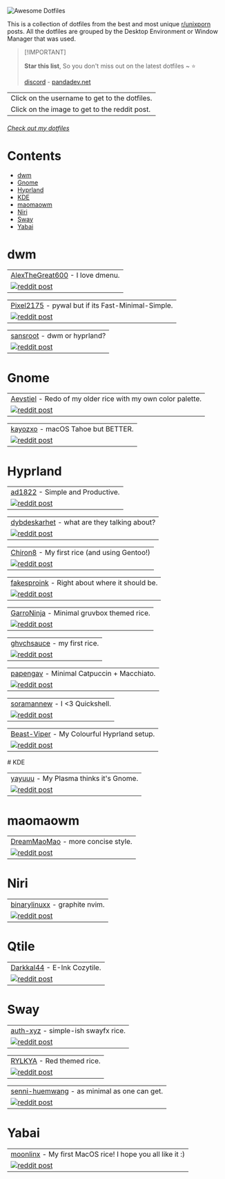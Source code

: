 ![Awesome Dotfiles](https://github.com/user-attachments/assets/a65d939e-8b2f-41a0-aebd-330573736b1a)

This is a collection of dotfiles from the best and most unique [r/unixporn](https://www.reddit.com/r/unixporn/) posts. All the dotfiles are grouped by the Desktop Environment or Window Manager that was used.

> \[!IMPORTANT]
>
> **Star this list**, So you don't miss out on the latest dotfiles \~ ⭐️
>
> [discord](https://discord.gg/invite/Y7SbYphVw9) - [pandadev.net](https://pandadev.net)

<table>
  <tbody>
    <tr>
      <td>Click on the username to get to the dotfiles.</td>
    </tr>
    <tr>
      <td>Click on the image to get to the reddit post.</td>
    </tr>
  </tbody>
</table>

###### [Check out my dotfiles](https://github.com/0PandaDEV/dotfiles)

# Contents

- [dwm](#dwm)
- [Gnome](#gnome)
- [Hyprland](#hyprland)
- [KDE](#kde)
- [maomaowm](#maomaowm)
- [Niri](#niri)
- [Sway](#sway)
- [Yabai](#yabai)

# dwm

<table>
  <tr>
    <td>
      <a href="https://github.com/AlexTheGreat600/personal-dotfiles">AlexTheGreat600</a> - I love dmenu.
    </td>
  </tr>
  <tr>
    <td>
      <a href="https://www.reddit.com/r/unixporn/comments/1l4hm8r/dwm_i_love_dmenu/">
        <img src="https://github.com/user-attachments/assets/b6ecb8f7-5d9c-4ce8-947d-18f14340d228" alt="reddit post"/>
      </a>
    </td>
  </tr>
</table>

<table>
  <tr>
    <td>
      <a href="https://github.com/pixel2175/dots">Pixel2175</a> - pywal but if its Fast-Minimal-Simple.
    </td>
  </tr>
  <tr>
    <td>
      <a href="https://www.reddit.com/r/unixporn/comments/1l8hmzh/walrs_pywal_but_if_its_fastminimalsimple_with_dwm/">
        <img src="https://github.com/user-attachments/assets/cc1e64aa-41ee-431b-b21a-1b4d298cdc3f" alt="reddit post"/>
      </a>
    </td>
  </tr>
</table>

<table>
  <tr>
    <td>
      <a href="https://github.com/sansroot/dwm-dots">sansroot</a> - dwm or hyprland?
    </td>
  </tr>
  <tr>
    <td>
      <a href="https://www.reddit.com/r/unixporn/comments/1l7s0ak/dwm_or_hyprland/">
        <img src="https://github.com/user-attachments/assets/f0a725ca-a11c-44d4-a008-7a036a0a9332" alt="reddit post"/>
      </a>
    </td>
  </tr>
</table>

# Gnome

<table>
  <tr>
    <td>
      <a href="https://github.com/Aevstiel/Lycia-Dots/">Aevstiel</a> - Redo of my older rice with my own color palette.
    </td>
  </tr>
  <tr>
    <td>
      <a href="https://www.reddit.com/r/unixporn/comments/1l8j5au/oc_gnome_redo_of_my_older_rice_with_my_own_color/">
        <img src="https://github.com/user-attachments/assets/fbbd2643-df3d-4cb6-9716-3f8a66277599" alt="reddit post"/>
      </a>
    </td>
  </tr>
</table>

<table>
  <tr>
    <td>
      <a href="https://github.com/kayozxo/GNOME-macOS-Tahoe">kayozxo</a> - macOS Tahoe but BETTER.
    </td>
  </tr>
  <tr>
    <td>
      <a href="https://www.reddit.com/r/unixporn/comments/1l9dqpk/gnome_macos_tahoe_but_better/">
        <img src="https://github.com/user-attachments/assets/99cdd12b-19f1-40f0-b72a-fa9122dc9822" alt="reddit post"/>
      </a>
    </td>
  </tr>
</table>

# Hyprland

<table>
  <tr>
    <td>
      <a href="https://github.com/ad1822/hyprdots">ad1822</a> - Simple and Productive.
    </td>
  </tr>
  <tr>
    <td>
      <a href="https://www.reddit.com/r/unixporn/comments/1l858m2/hyprland_simple_and_productive/">
        <img src="https://github.com/user-attachments/assets/47121ee8-f207-496d-afa3-edc46be4ec26" alt="reddit post"/>
      </a>
    </td>
  </tr>
</table>

<table>
  <tr>
    <td>
      <a href="https://github.com/dybdeskarphet/dotfiles">dybdeskarhet</a> - what are they talking about?
    </td>
  </tr>
  <tr>
    <td>
      <a href="https://www.reddit.com/r/unixporn/comments/1l9ofd5/hyprland_what_are_they_talking_about/">
        <img src="https://github.com/user-attachments/assets/86bd889e-6286-4e56-a553-40560d761dc2" alt="reddit post"/>
      </a>
    </td>
  </tr>
</table>

<table>
  <tr>
    <td>
      <a href="https://github.com/Chiron8/Glaciera-Dots">Chiron8</a> - My first rice (and using Gentoo!)
    </td>
  </tr>
  <tr>
    <td>
      <a href="https://www.reddit.com/r/unixporn/comments/1l6jpyz/hyprland_my_first_rice_and_using_gentoo/">
        <img src="https://github.com/user-attachments/assets/1c6edef5-45d7-470d-9206-27b91fb6c26f" alt="reddit post"/>
      </a>
    </td>
  </tr>
</table>

<table>
  <tr>
    <td>
      <a href="https://github.com/fakesproink/NixOS-Configuration">fakesproink</a> - Right about where it should be.
    </td>
  </tr>
  <tr>
    <td>
      <a href="https://www.reddit.com/r/unixporn/comments/1l640yq/hyprland_right_about_where_it_should_be/">
        <img src="https://github.com/user-attachments/assets/83ba3dac-5811-4cf0-a67f-b23a22f16778" alt="reddit post"/>
      </a>
    </td>
  </tr>
</table>

<table>
  <tr>
    <td>
      <a href="https://github.com/GarroNinja/gruvbox-hyprland">GarroNinja</a> - Minimal gruvbox themed rice.
    </td>
  </tr>
  <tr>
    <td>
      <a href="https://www.reddit.com/r/unixporn/comments/1l72g6n/hyprland_minimal_gruvbox_themed_rice/">
        <img src="https://github.com/user-attachments/assets/4247b6eb-423d-43ef-a58d-08e5b7f2ad8e" alt="reddit post"/>
      </a>
    </td>
  </tr>
</table>

<table>
  <tr>
    <td>
      <a href="https://github.com/ghvchsauce/dotfiles">ghvchsauce</a> - my first rice.
    </td>
  </tr>
  <tr>
    <td>
      <a href="https://www.reddit.com/r/unixporn/comments/1l9nguq/hyprland_my_first_rice/">
        <img src="https://github.com/user-attachments/assets/e8b00cb3-576b-4abd-a780-dc63e58c8ac4" alt="reddit post"/>
      </a>
    </td>
  </tr>
</table>

<table>
  <tr>
    <td>
      <a href="https://github.com/papengav/dotfiles">papengav</a> - Minimal Catpuccin + Macchiato.
    </td>
  </tr>
  <tr>
    <td>
      <a href="https://www.reddit.com/r/unixporn/comments/1l7es0j/hyprland_minimal_catpuccin_macchiato/">
        <img src="https://github.com/user-attachments/assets/28206f12-a335-4c91-8c34-8c21259e7ad4" alt="reddit post"/>
      </a>
    </td>
  </tr>
</table>

<table>
  <tr>
    <td>
      <a href="https://github.com/caelestia-dots/shell">soramannew</a> - I <3 Quickshell.
    </td>
  </tr>
  <tr>
    <td>
      <a href="https://www.reddit.com/r/unixporn/comments/1l5ll27/hyprland_i_3_quickshell/">
        <img src="https://github.com/user-attachments/assets/c5e90732-25ac-48af-89b0-72c6cbe42497" alt="reddit post"/>
      </a>
    </td>
  </tr>
</table>


<table>
  <tr>
    <td>
      <a href="https://github.com/Beast-Viper/ViperDots-Hyprland">Beast-Viper</a> - My Colourful Hyprland setup.
    </td>
  </tr>
  <tr>
    <td>
      <a href="#">
        <img src="https://github.com/user-attachments/assets/3ec17fbb-fb3d-446a-bc24-e69ebe8c57f5" alt="reddit post"/>
      </a>
    </td>
  </tr>
</table>
# KDE

<table>
  <tr>
    <td>
      <a href="https://github.com/yayuuu/my-configs/">yayuuu</a> - My Plasma thinks it's Gnome.
    </td>
  </tr>
  <tr>
    <td>
      <a href="https://www.reddit.com/r/unixporn/comments/1l96act/kde_my_plasma_thinks_its_gnome/">
        <img src="https://github.com/user-attachments/assets/ab125922-4d0a-4560-a861-65922cb16a40" alt="reddit post"/>
      </a>
    </td>
  </tr>
</table>

# maomaowm

<table>
  <tr>
    <td>
      <a href="https://github.com/DreamMaoMao/dotfile">DreamMaoMao</a> - more concise style.
    </td>
  </tr>
  <tr>
    <td>
      <a href="https://www.reddit.com/r/unixporn/comments/1l65s00/maomaowm_more_concise_style/">
        <img src="https://github.com/user-attachments/assets/2b433143-ec2b-4a3f-8207-b2333f592260" alt="reddit post"/>
      </a>
    </td>
  </tr>
</table>

# Niri

<table>
  <tr>
    <td>
      <a href="https://github.com/binarylinuxx/graphite-nvim">binarylinuxx</a> - graphite nvim.
    </td>
  </tr>
  <tr>
    <td>
      <a href="https://www.reddit.com/r/unixporn/comments/1l8b3vj/niri_graphite_ignis_widgets/">
        <img src="https://github.com/user-attachments/assets/5acc316a-1f50-471c-a5ff-a9ddcb1464b0" alt="reddit post"/>
      </a>
    </td>
  </tr>
</table>

# Qtile

<table>
  <tr>
    <td>
      <a href="https://github.com/darkkal44/cozytile">Darkkal44</a> - E-Ink Cozytile.
    </td>
  </tr>
  <tr>
    <td>
      <a href="https://www.reddit.com/r/unixporn/comments/1lc32hm/qtile_eink_cozytile/">
        <img src="https://github.com/user-attachments/assets/206c4158-dc3b-4515-b9b0-7032062f53b4" alt="reddit post"/>
      </a>
    </td>
  </tr>
</table>

# Sway

<table>
  <tr>
    <td>
      <a href="https://github.com/auth-xyz/sway">auth-xyz</a> - simple-ish swayfx rice.
    </td>
  </tr>
  <tr>
    <td>
      <a href="https://www.reddit.com/r/unixporn/comments/1l7rm37/sway_simpleish_swayfx_rice/">
        <img src="https://github.com/user-attachments/assets/6b80448e-0eb9-491d-b811-d0799947cfc4" alt="reddit post"/>
      </a>
    </td>
  </tr>
</table>

<table>
  <tr>
    <td>
      <a href="https://github.com/RYLKYA/rylkya.dotfiles">RYLKYA</a> - Red themed rice.
    </td>
  </tr>
  <tr>
    <td>
      <a href="https://www.reddit.com/r/unixporn/comments/1l3xwpc/swayfx_red_themed_rice/">
        <img src="https://github.com/user-attachments/assets/a10e6a6e-6a29-43e5-95b2-6ac4c21131b3" alt="reddit post"/>
      </a>
    </td>
  </tr>
</table>

<table>
  <tr>
    <td>
      <a href="https://github.com/senni-huemwang/dotfiles">senni-huemwang</a> - as minimal as one can get.
    </td>
  </tr>
  <tr>
    <td>
      <a href="https://www.reddit.com/r/unixporn/comments/1l4ohod/sway_as_minimal_as_one_can_get/">
        <img src="https://github.com/user-attachments/assets/c2ae4bc6-14dd-4ad8-bfd2-d2ad41e61d09" alt="reddit post"/>
      </a>
    </td>
  </tr>
</table>

# Yabai

<table>
  <tr>
    <td>
      <a href="https://github.com/moonlinx/dotfiles">moonlinx</a> - My first MacOS rice! I hope you all like it :)
    </td>
  </tr>
  <tr>
    <td>
      <a href="https://www.reddit.com/r/unixporn/comments/1l4eoyc/yabai_my_first_macos_rice_i_hope_you_all_like_it/">
        <img src="https://github.com/user-attachments/assets/578e4d81-648a-45c6-97e0-5ceefd429dd4" alt="reddit post"/>
      </a>
    </td>
  </tr>
</table>
